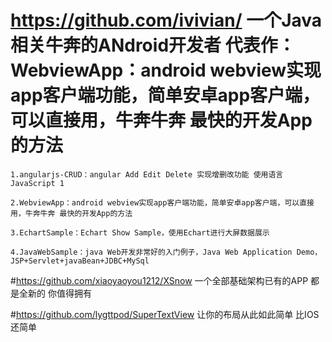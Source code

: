 # https://github.com/ivivian/ 一个Java相关牛奔的ANdroid开发者 代表作：WebviewApp：android webview实现app客户端功能，简单安卓app客户端，可以直接用，牛奔牛奔 最快的开发App的方法

    1.angularjs-CRUD：angular Add Edit Delete 实现增删改功能 使用语言JavaScript 1

    2.WebviewApp：android webview实现app客户端功能，简单安卓app客户端，可以直接用，牛奔牛奔 最快的开发App的方法

    3.EchartSample：Echart Show Sample，使用Echart进行大屏数据展示

    4.JavaWebSample：java Web开发非常好的入门例子，Java Web Application Demo，JSP+Servlet+javaBean+JDBC+MySql
    
    
    
    
#https://github.com/xiaoyaoyou1212/XSnow 一个全部基础架构已有的APP 都是全新的  你值得拥有


#https://github.com/lygttpod/SuperTextView  让你的布局从此如此简单 比IOS还简单

